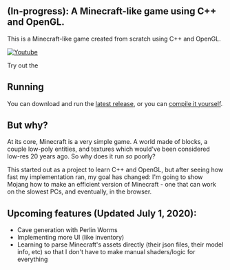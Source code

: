 ## (In-progress): A Minecraft-like game using C++ and OpenGL.

This is a Minecraft-like game created from scratch using C++ and OpenGL.

[![Youtube](https://img.youtube.com/vi/DtxxP2QCIko/0.jpg)](https://www.youtube.com/watch?v=DtxxP2QCIko)

Try out the

## Running

You can download and run the [latest release](https://github.com/serg06/mc2/releases), or you can [compile it yourself](INSTRUCTIONS.md).

## But why?

At its core, Minecraft is a very simple game. A world made of blocks, a couple low-poly entities, and textures which would've been considered low-res 20 years ago. So why does it run *so* poorly?

This started out as a project to learn C++ and OpenGL, but after seeing how fast my implementation ran, my goal has changed: I'm going to show Mojang how to make an efficient version of Minecraft - one that can work on the slowest PCs, and eventually, in the browser.

## Upcoming features (Updated July 1, 2020):

- Cave generation with Perlin Worms
- Implementing more UI (like inventory)
- Learning to parse Minecraft's assets directly (their json files, their model info, etc) so that I don't have to make manual shaders/logic for everything
